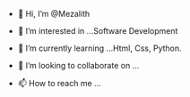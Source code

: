 - 👋 Hi, I’m @Mezalith
- 👀 I’m interested in ...Software Development

- 🌱 I’m currently learning ...Html, Css, Python.
- 💞️ I’m looking to collaborate on ...
- 📫 How to reach me ...

<!---
Mezalith/Mezalith is a ✨ special ✨ repository because its `README.md` (this file) appears on your GitHub profile.
You can click the Preview link to take a look at your changes.
--->
